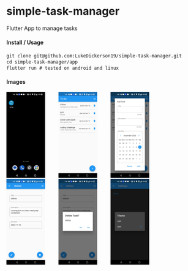 # simple-task-manager
Flutter App to manage tasks

#### Install / Usage
```
git clone git@github.com:LukeDickerson19/simple-task-manager.git
cd simple-task-manager/app
flutter run # tested on android and linux
```

#### Images

<p allign="center">
  <img src="/images/screenshots/app_icon.jpg?raw=true" width="20%">
&nbsp; &nbsp; &nbsp; &nbsp;
  <img src="/images/screenshots/four_tasks_to_do.jpg?raw=true" width="20%">
&nbsp; &nbsp; &nbsp; &nbsp;
  <img src="/images/screenshots/add_task.jpg?raw=true" width="20%">
&nbsp; &nbsp; &nbsp; &nbsp;
  <img src="/images/screenshots/task_details_page.jpg?raw=true" width="20%">
&nbsp; &nbsp; &nbsp; &nbsp;
  <img src="/images/screenshots/delete_task_from_task_details_page.jpg?raw=true" width="20%">
&nbsp; &nbsp; &nbsp; &nbsp;
  <img src="/images/screenshots/dark_theme.jpg?raw=true" width="20%">
</p>
